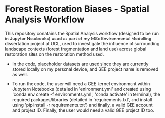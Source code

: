 # Forest Restoration Biases - Spatial Analysis Workflow
This repository conatains the Spatial Analysis workflow (designed to be run in Jupyter Notebooks) used as part of my MSc Environmental Modelling dissertation project at UCL, used to investigate the influence of surrounding landscape contexts (forest fragmentation and land use) across global restoration sites on the restoration method used.

- In the code, placeholder datasets are used since they are currently stored locally on my personal device, and GEE project name is removed as well. 

- To run the code, the user will need a GEE kernel environment within Jupytern Notebooks (detailed in 'enironment.yml' and created using 'conda env create -f environments.yml', 'conda activate' in terminal), the required packages/libraries (detailed in 'requirements.txt', and install using 'pip install -r requirements.txt') and finally, a valid GEE account and project ID. Finally, the user would need a valid GEE project ID too.

